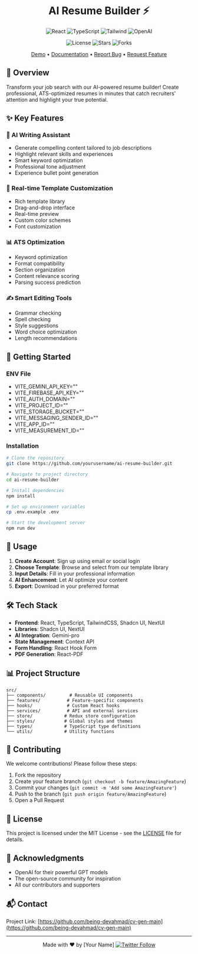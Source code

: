 <div align="center">

  # AI Resume Builder ⚡️

  <p align="center">
    <img src="https://img.shields.io/badge/React-20232A?style=for-the-badge&logo=react&logoColor=61DAFB" alt="React"/>
    <img src="https://img.shields.io/badge/TypeScript-007ACC?style=for-the-badge&logo=typescript&logoColor=white" alt="TypeScript"/>
    <img src="https://img.shields.io/badge/TailwindCSS-38B2AC?style=for-the-badge&logo=tailwind-css&logoColor=white" alt="Tailwind"/>
    <img src="https://img.shields.io/badge/OpenAI-412991?style=for-the-badge&logo=openai&logoColor=white" alt="OpenAI"/>
  </p>

  <p align="center">
    <img src="https://img.shields.io/github/license/yourusername/ai-resume-builder?style=flat-square" alt="License"/>
    <img src="https://img.shields.io/github/stars/yourusername/ai-resume-builder?style=flat-square" alt="Stars"/>
    <img src="https://img.shields.io/github/forks/yourusername/ai-resume-builder?style=flat-square" alt="Forks"/>
  </p>

  [Demo](https://ai-resume-builder.demo) • [Documentation](https://github.com/yourusername/ai-resume-builder/wiki) • [Report Bug](https://github.com/being-devahmad/cv-gen-main) • [Request Feature](https://github.com/being-devahmad/cv-gen-main)
</div>

## 🌟 Overview

Transform your job search with our AI-powered resume builder! Create professional, ATS-optimized resumes in minutes that catch recruiters' attention and highlight your true potential.


## ✨ Key Features

### 🤖 AI Writing Assistant

- Generate compelling content tailored to job descriptions
- Highlight relevant skills and experiences
- Smart keyword optimization
- Professional tone adjustment
- Experience bullet point generation

### 🎨 Real-time Template Customization
- Rich template library
- Drag-and-drop interface
- Real-time preview
- Custom color schemes
- Font customization

### 📊 ATS Optimization

- Keyword optimization
- Format compatibility
- Section organization
- Content relevance scoring
- Parsing success prediction

### ✍️ Smart Editing Tools
- Grammar checking
- Spell checking
- Style suggestions
- Word choice optimization
- Length recommendations

## 🚀 Getting Started

### ENV File
- VITE_GEMINI_API_KEY=""
- VITE_FIREBASE_API_KEY=""
- VITE_AUTH_DOMAIN=""
- VITE_PROJECT_ID=""
- VITE_STORAGE_BUCKET=""
- VITE_MESSAGING_SENDER_ID=""
- VITE_APP_ID=""
- VITE_MEASUREMENT_ID=""

### Installation

```bash
# Clone the repository
git clone https://github.com/yourusername/ai-resume-builder.git

# Navigate to project directory
cd ai-resume-builder

# Install dependencies
npm install

# Set up environment variables
cp .env.example .env

# Start the development server
npm run dev
```

## 📱 Usage


1. **Create Account**: Sign up using email or social login
2. **Choose Template**: Browse and select from our template library
3. **Input Details**: Fill in your professional information
4. **AI Enhancement**: Let AI optimize your content
5. **Export**: Download in your preferred format

## 🛠️ Tech Stack

- **Frontend**: React, TypeScript, TailwindCSS, Shadcn UI, NextUI
- **Libraries**: Shadcn UI, NextUI
- **AI Integration**: Gemini-pro
- **State Management**: Context API
- **Form Handling**: React Hook Form
- **PDF Generation**: React-PDF

## 📊 Project Structure

```
src/
├── components/         # Reusable UI components
├── features/          # Feature-specific components
├── hooks/             # Custom React hooks
├── services/          # API and external services
├── store/            # Redux store configuration
├── styles/           # Global styles and themes
├── types/            # TypeScript type definitions
└── utils/            # Utility functions
```

## 🤝 Contributing

We welcome contributions! Please follow these steps:

1. Fork the repository
2. Create your feature branch (`git checkout -b feature/AmazingFeature`)
3. Commit your changes (`git commit -m 'Add some AmazingFeature'`)
4. Push to the branch (`git push origin feature/AmazingFeature`)
5. Open a Pull Request

## 📝 License

This project is licensed under the MIT License - see the [LICENSE](LICENSE) file for details.

## 🙏 Acknowledgments

- OpenAI for their powerful GPT models
- The open-source community for inspiration
- All our contributors and supporters

## 📬 Contact

Project Link: [https://github.com/being-devahmad/cv-gen-main](https://github.com/being-devahmad/cv-gen-main)

---

<div align="center">
  Made with ❤️ by [Your Name]
  
  <a href="https://twitter.com/yourusername">
    <img src="https://img.shields.io/twitter/follow/yourusername?style=social" alt="Twitter Follow"/>
  </a>
</div>
